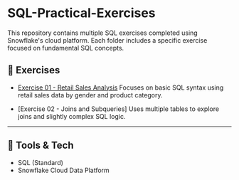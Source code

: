 # SQL-Practical-Exercises

This repository contains multiple SQL exercises completed using Snowflake's cloud platform. Each folder includes a specific exercise focused on fundamental SQL concepts.


## 📂 Exercises

- [Exercise 01 - Retail Sales Analysis](retail_sales_dataset.csv)
  Focuses on basic SQL syntax using retail sales data by gender and product category.

- [Exercise 02 - Joins and Subqueries]
  Uses multiple tables to explore joins and slightly complex SQL logic.

---

## 📌 Tools & Tech

- SQL (Standard)
- Snowflake Cloud Data Platform

